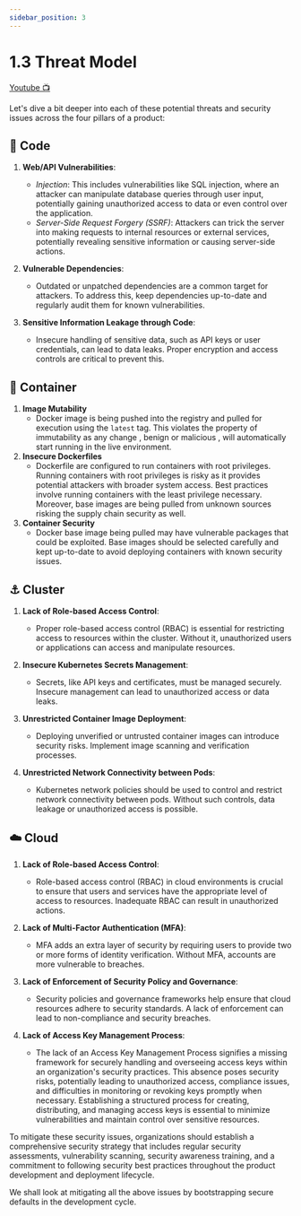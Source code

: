 ```yaml
---
sidebar_position: 3
---
```


# 1.3 Threat Model

[Youtube 📺](https://www.youtube.com/watch?v=Am9417a87zU&t=1049s)

Let's dive a bit deeper into each of these potential threats and security issues across the four pillars of a product:

## 📄 Code

1. **Web/API Vulnerabilities**:
   - *Injection*: This includes vulnerabilities like SQL injection, where an attacker can manipulate database queries through user input, potentially gaining unauthorized access to data or even control over the application.
   - *Server-Side Request Forgery (SSRF)*: Attackers can trick the server into making requests to internal resources or external services, potentially revealing sensitive information or causing server-side actions.

2. **Vulnerable Dependencies**:
   - Outdated or unpatched dependencies are a common target for attackers. To address this, keep dependencies up-to-date and regularly audit them for known vulnerabilities.

3. **Sensitive Information Leakage through Code**:
   - Insecure handling of sensitive data, such as API keys or user credentials, can lead to data leaks. Proper encryption and access controls are critical to prevent this.

## 🐳 Container

1. **Image Mutability**
   - Docker image is being pushed into the registry and pulled for execution using the `latest` tag. This violates the property of immutability as any change , benign or malicious , will automatically start running in the live environment.
2. **Insecure Dockerfiles**
   - Dockerfile are configured to run containers with root privileges. Running containers with root privileges is risky as it provides potential attackers with broader system access. Best practices involve running containers with the least privilege necessary. Moreover, base images are being pulled from unknown sources risking the supply chain security as well.
3. **Container Security**
   - Docker base image being pulled may have vulnerable packages that could be exploited. Base images should be selected carefully and kept up-to-date to avoid deploying containers with known security issues.

## ⚓ Cluster

1. **Lack of Role-based Access Control**:
   - Proper role-based access control (RBAC) is essential for restricting access to resources within the cluster. Without it, unauthorized users or applications can access and manipulate resources.

2. **Insecure Kubernetes Secrets Management**:
   - Secrets, like API keys and certificates, must be managed securely. Insecure management can lead to unauthorized access or data leaks.

3. **Unrestricted Container Image Deployment**:
   - Deploying unverified or untrusted container images can introduce security risks. Implement image scanning and verification processes.

4. **Unrestricted Network Connectivity between Pods**:
   - Kubernetes network policies should be used to control and restrict network connectivity between pods. Without such controls, data leakage or unauthorized access is possible.

## ☁️ Cloud

1. **Lack of Role-based Access Control**:
   - Role-based access control (RBAC) in cloud environments is crucial to ensure that users and services have the appropriate level of access to resources. Inadequate RBAC can result in unauthorized actions.

2. **Lack of Multi-Factor Authentication (MFA)**:
   - MFA adds an extra layer of security by requiring users to provide two or more forms of identity verification. Without MFA, accounts are more vulnerable to breaches.

3. **Lack of Enforcement of Security Policy and Governance**:
   - Security policies and governance frameworks help ensure that cloud resources adhere to security standards. A lack of enforcement can lead to non-compliance and security breaches.

4. **Lack of Access Key Management Process**:
   - The lack of an Access Key Management Process signifies a missing framework for securely handling and overseeing access keys within an organization's security practices. This absence poses security risks, potentially leading to unauthorized access, compliance issues, and difficulties in monitoring or revoking keys promptly when necessary. Establishing a structured process for creating, distributing, and managing access keys is essential to minimize vulnerabilities and maintain control over sensitive resources.  

To mitigate these security issues, organizations should establish a comprehensive security strategy that includes regular security assessments, vulnerability scanning, security awareness training, and a commitment to following security best practices throughout the product development and deployment lifecycle.

We shall look at mitigating all the above issues by bootstrapping secure defaults in the development cycle.
